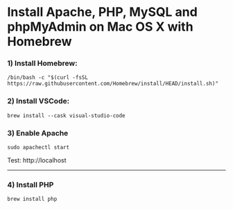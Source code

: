 # Install Apache, PHP, MySQL and phpMyAdmin on Mac OS X with Homebrew


### 1) Install Homebrew: 

```
/bin/bash -c "$(curl -fsSL https://raw.githubusercontent.com/Homebrew/install/HEAD/install.sh)"
```


### 2) Install VSCode:

```
brew install --cask visual-studio-code
```


### 3) Enable Apache
```
sudo apachectl start
```

Test: http://localhost

---

### 4) Install PHP
```
brew install php
```

